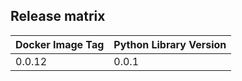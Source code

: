 ## Release matrix

| Docker Image Tag | Python Library Version |
|------------------|------------------------|
| 0.0.12 | 0.0.1 |
